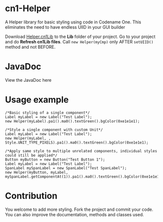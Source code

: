 # cn1-Helper
A Helper library for basic styling using code in Codename One. This eliminates the need to have endless UIID in your GUI builder

Download  [Helper.cn1Lib][1] to the **Lib** folder of your project.
Go to your project and do **Refresh cn1Lib files**.
Call `new Helper(myCmp)` only AFTER `setUIID()` method and not BEFORE.

# JavaDoc

View the JavaDoc here

# Usage example

    /*Basic styling of a single component*/
    Label myLabel = new Label("Test Label");
    new Helper(myLabel).pa1().ma0().textGreen().bgColor(0xe1e1e1);
    
    /*Style a single component with custom Unit*/
    Label myLabel = new Label("Test Label");
    new Helper(myLabel, , Style.UNIT_TYPE_PIXELS).pa1().ma0().textGreen().bgColor(0xe1e1e1);
    
    /*Apply same style to multiple unrelated components, individual styles could still be applied*/
    Button myButton = new Button("Test Button 1");
    Label myLabel = new Label("Test Label");
    SpanLabel mySpanLabel = new SpanLabel("Test SpanLabel");
    new Helper(myButton, myLabel, mySpanLabel.getComponentAt(1)).pa1().ma0().textGreen().bgColor(0xe1e1e1);

# Contribution 

You welcome to add more styling. Fork the project and commit your code.
You can also improve the documentation, methods and classes used.

  [1]: https://github.com/diamondobama/cn1-Helper/blob/master/Helper.cn1lib?raw=true
